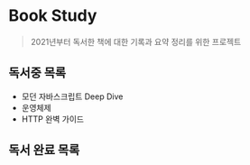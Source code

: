 # Book Study

> 2021년부터 독서한 책에 대한 기록과 요약 정리를 위한 프로젝트

## 독서중 목록

- 모던 자바스크립트 Deep Dive
- 운영체제
- HTTP 완벽 가이드

## 독서 완료 목록
